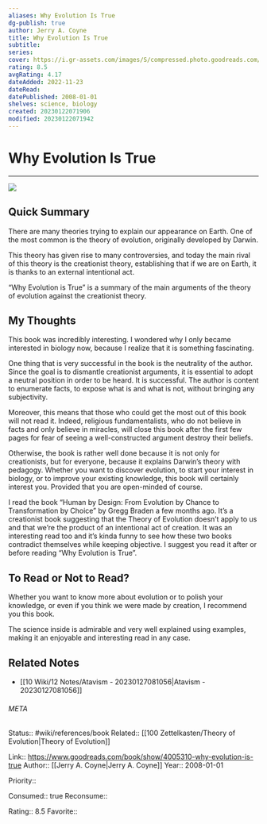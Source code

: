 ```yaml
---
aliases: Why Evolution Is True
dg-publish: true
author: Jerry A. Coyne
title: Why Evolution Is True
subtitle: 
series: 
cover: https://i.gr-assets.com/images/S/compressed.photo.goodreads.com/books/1442777442l/4005310._SY475_.jpg
rating: 8.5
avgRating: 4.17
dateAdded: 2022-11-23
dateRead: 
datePublished: 2008-01-01
shelves: science, biology
created: 20230122071906
modified: 20230122071942
---
```

# Why Evolution Is True
---
![](https://i.gr-assets.com/images/S/compressed.photo.goodreads.com/books/1442777442l/4005310._SY475_.jpg)


## Quick Summary

There are many theories trying to explain our appearance on Earth. One of the most common is the theory of evolution, originally developed by Darwin.

This theory has given rise to many controversies, and today the main rival of this theory is the creationist theory, establishing that if we are on Earth, it is thanks to an external intentional act.

“Why Evolution is True” is a summary of the main arguments of the theory of evolution against the creationist theory.

## My Thoughts

This book was incredibly interesting. I wondered why I only became interested in biology now, because I realize that it is something fascinating.

One thing that is very successful in the book is the neutrality of the author. Since the goal is to dismantle creationist arguments, it is essential to adopt a neutral position in order to be heard. It is successful. The author is content to enumerate facts, to expose what is and what is not, without bringing any subjectivity.

Moreover, this means that those who could get the most out of this book will not read it. Indeed, religious fundamentalists, who do not believe in facts and only believe in miracles, will close this book after the first few pages for fear of seeing a well-constructed argument destroy their beliefs.

Otherwise, the book is rather well done because it is not only for creationists, but for everyone, because it explains Darwin’s theory with pedagogy. Whether you want to discover evolution, to start your interest in biology, or to improve your existing knowledge, this book will certainly interest you. Provided that you are open-minded of course.

I read the book “Human by Design: From Evolution by Chance to Transformation by Choice” by Gregg Braden a few months ago. It’s a creationist book suggesting that the Theory of Evolution doesn’t apply to us and that we’re the product of an intentional act of creation. It was an interesting read too and it’s kinda funny to see how these two books contradict themselves while keeping objective. I suggest you read it after or before reading “Why Evolution is True”.

## To Read or Not to Read?

Whether you want to know more about evolution or to polish your knowledge, or even if you think we were made by creation, I recommend you this book.

The science inside is admirable and very well explained using examples, making it an enjoyable and interesting read in any case.


## Related Notes
- [[10 Wiki/12 Notes/Atavism - 20230127081056\|Atavism - 20230127081056]]




###### META
Status:: #wiki/references/book
Related:: [[100 Zettelkasten/Theory of Evolution\|Theory of Evolution]]

Link:: https://www.goodreads.com/book/show/4005310-why-evolution-is-true
Author:: [[Jerry A. Coyne\|Jerry A. Coyne]]
Year:: 2008-01-01

Priority:: 

Consumed:: true
Reconsume:: 

Rating:: 8.5
Favorite:: 
